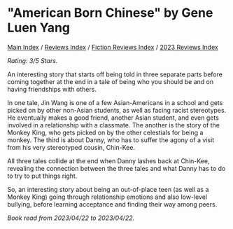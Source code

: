 # "American Born Chinese" by Gene Luen Yang

[Main Index](../../../README.md) / [Reviews Index](../../README.md) / [Fiction Reviews Index](../README.md) / [2023 Reviews Index](README.md)

*Rating: 3/5 Stars.*

An interesting story that starts off being told in three separate parts before coming together at the end in a tale of being who you should be and on having friendships with others.

In one tale, Jin Wang is one of a few Asian-Americans in a school and gets picked on by other non-Asian students, as well as facing racist stereotypes. He eventually makes a good friend, another Asian student, and even gets involved in a relationship with a classmate. The another is the story of the Monkey King, who gets picked on by the other celestials for being a monkey. The third is about Danny, who has to suffer the agony of a visit from his very stereotyped cousin, Chin-Kee.

All three tales collide at the end when Danny lashes back at Chin-Kee, revealing the connection between the three tales and what Danny has to do to try to put things right.

So, an interesting story about being an out-of-place teen (as well as a Monkey King) going through relationship emotions and also low-level bullying, before learning acceptance and finding their way among peers.

*Book read from 2023/04/22 to 2023/04/22.*

